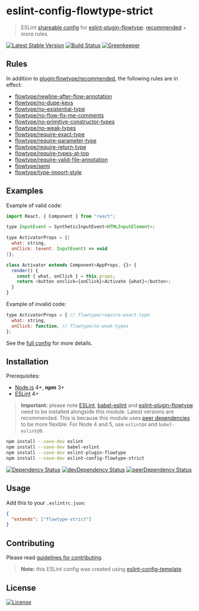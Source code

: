# eslint-config-flowtype-strict

> ESLint [shareable config] for [eslint-plugin-flowtype]: [recommended] + more rules.

[![Latest Stable Version](https://img.shields.io/npm/v/eslint-config-flowtype-strict.svg)](https://www.npmjs.com/package/eslint-config-flowtype-strict)
[![Build Status](https://img.shields.io/travis/amercier/eslint-config-flowtype-strict/master.svg)](https://travis-ci.org/amercier/eslint-config-flowtype-strict)
[![Greenkeeper](https://badges.greenkeeper.io/amercier/eslint-config-flowtype-strict.svg)](https://github.com/amercier/eslint-config-flowtype-strict/issues?q=label%3Agreenkeeper)

## Rules

In addition to [plugin:flowtype/recommended][recommended], the following rules are in effect:

- [flowtype/newline-after-flow-annotation]
- [flowtype/no-dupe-keys]
- [flowtype/no-existential-type]
- [flowtype/no-flow-fix-me-comments]
- [flowtype/no-primitive-constructor-types]
- [flowtype/no-weak-types]
- [flowtype/require-exact-type]
- [flowtype/require-parameter-type]
- [flowtype/require-return-type]
- [flowtype/require-types-at-top]
- [flowtype/require-valid-file-annotation]
- [flowtype/semi]
- [flowtype/type-import-style]

## Examples

Example of valid code:

```js
import React, { Component } from "react";

type InputEvent = SyntheticInputEvent<HTMLInputElement>;

type ActivatorProps = {|
  what: string,
  onClick: (event: InputEvent) => void
|};

class Activator extends Component<AppProps, {}> {
  render() {
    const { what, onClick } = this.props;
    return <button onclick={onClick}>Activate {what}</button>;
  }
}
```

Example of invalid code:

```js
type ActivatorProps = { // flowtype/require-exact-type
  what: string,
  onClick: function, // flowtype/no-weak-types
};
```

See the [full config] for more details.

## Installation

Prerequisites:

- [Node.js] 4+, **npm** 3+
- [ESLint] 4+

> **Important:** please note [ESLint], [babel-eslint] and [eslint-plugin-flowtype] need to be
> installed alongside this module. Latest versions are recommended. This is because this module uses
> [peer dependencies] to be more flexible. For Node 4 and 5, use `eslint@4` and `babel-eslint@8`.

```sh
npm install --save-dev eslint
npm install --save-dev babel-eslint
npm install --save-dev eslint-plugin-flowtype
npm install --save-dev eslint-config-flowtype-strict
```

[![Dependency Status](https://img.shields.io/david/amercier/eslint-config-flowtype-strict.svg)](https://david-dm.org/amercier/eslint-config-flowtype-strict)
[![devDependency Status](https://img.shields.io/david/dev/amercier/eslint-config-flowtype-strict.svg)](https://david-dm.org/amercier/eslint-config-flowtype-strict#info=devDependencies)
[![peerDependency Status](https://img.shields.io/david/peer/amercier/eslint-config-flowtype-strict.svg)](https://david-dm.org/amercier/eslint-config-flowtype-strict#info=devDependencies)

## Usage

Add this to your `.eslintrc.json`:

```json
{
  "extends": ["flowtype-strict"]
}
```

## Contributing

Please read [guidelines for contributing].

> **Note:** this ESLint config was created using [eslint-config-template].

## License

[![License](https://img.shields.io/npm/l/eslint-config-flowtype-strict.svg)][license]

[shareable config]: https://eslint.org/docs/developer-guide/shareable-configs
[eslint-plugin-flowtype]: https://github.com/gajus/eslint-plugin-flowtype
[recommended]: https://github.com/gajus/eslint-plugin-flowtype#recommended
[flowtype/newline-after-flow-annotation]: https://github.com/gajus/eslint-plugin-flowtype#eslint-plugin-flowtype-rules-newline-after-flow-annotation
[flowtype/no-dupe-keys]: https://github.com/gajus/eslint-plugin-flowtype#eslint-plugin-flowtype-rules-no-dupe-keys
[flowtype/no-existential-type]: https://github.com/gajus/eslint-plugin-flowtype#eslint-plugin-flowtype-rules-no-existential-type
[flowtype/no-flow-fix-me-comments]: https://github.com/gajus/eslint-plugin-flowtype#eslint-plugin-flowtype-rules-no-flow-fix-me-comments
[flowtype/no-primitive-constructor-types]: https://github.com/gajus/eslint-plugin-flowtype#eslint-plugin-flowtype-rules-no-primitive-constructor-types
[flowtype/no-weak-types]: https://github.com/gajus/eslint-plugin-flowtype#eslint-plugin-flowtype-rules-no-weak-types
[flowtype/require-exact-type]: https://github.com/gajus/eslint-plugin-flowtype#eslint-plugin-flowtype-rules-require-exact-type
[flowtype/require-parameter-type]: https://github.com/gajus/eslint-plugin-flowtype#eslint-plugin-flowtype-rules-require-parameter-type
[flowtype/require-return-type]: https://github.com/gajus/eslint-plugin-flowtype#eslint-plugin-flowtype-rules-require-return-type
[flowtype/require-types-at-top]: https://github.com/gajus/eslint-plugin-flowtype#eslint-plugin-flowtype-rules-require-types-at-top
[flowtype/require-valid-file-annotation]: https://github.com/gajus/eslint-plugin-flowtype#eslint-plugin-flowtype-rules-require-valid-file-annotation
[flowtype/semi]: https://github.com/gajus/eslint-plugin-flowtype#eslint-plugin-flowtype-rules-semi
[flowtype/type-import-style]: https://github.com/gajus/eslint-plugin-flowtype#eslint-plugin-flowtype-rules-type-import-style
[full config]: index.json
[babel-eslint]: https://github.com/babel/babel-eslint
[peer dependencies]: https://nodejs.org/en/blog/npm/peer-dependencies/
[node.js]: https://nodejs.org/
[eslint]: https://eslint.org/
[guidelines for contributing]: CONTRIBUTING.md
[eslint-config-template]: https://github.com/amercier/eslint-config-template
[license]: LICENSE.md
